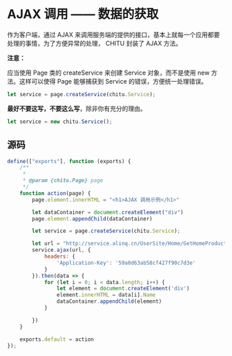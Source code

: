 # AJAX 调用 —— 数据的获取

作为客户端，通过 AJAX 来调用服务端的提供的接口，基本上就每一个应用都要处理的事情，为了方便异常的处理， CHITU 封装了 AJAX 方法。

**注意：**

应当使用 Page 类的 createService 来创建 Service 对象，而不是使用 new 方法。这样可以使得 Page 能够捕获到 Service 的错误，方便统一处理错误。

```js
let service = page.createService(chitu.Service);
```

**最好不要这写，不要这么写**，除非你有充分的理由。 

```js
let service = new chitu.Service();
```

## 源码


```js
define(["exports"], function (exports) {
    /**
     * 
     * @param {chitu.Page} page 
     */
    function action(page) {
        page.element.innerHTML = "<h1>AJAX 调用示例</h1>"

        let dataContainer = document.createElement("div")
        page.element.appendChild(dataContainer)

        let service = page.createService(chitu.Service);

        let url = "http://service.alinq.cn/UserSite/Home/GetHomeProducts?pageIndex=0"
        service.ajax(url, {
            headers: {
                'Application-Key': '59a0d63ab58cf427f90c7d3e'
            }
        }).then(data => {
            for (let i = 0; i < data.length; i++) {
                let element = document.createElement('div')
                element.innerHTML = data[i].Name
                dataContainer.appendChild(element)
            }

        })
    }

    exports.default = action
});
```